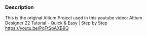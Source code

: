 ### Description
This is the original Altium Project used in this youtube video: Altium Designer 22 Tutorial - Quick & Easy |  Step by Step https://youtu.be/PqFtSpAXB9Q
